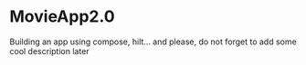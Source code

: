# MovieApp2.0
Building an app using compose, hilt... and please, do not forget to add some cool description later
